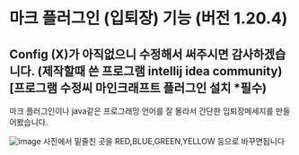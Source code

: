 # 마크 플러그인 (입퇴장) 기능 (버전 1.20.4)
## Config (X)가 아직없으니 수정해서 써주시면 감사하겠습니다. (제작할때 쓴 프로그램 intellij idea community)[프로그램 수정씨 마인크래프트 플러그인 설치 *필수)
마크 플러그인이나 java같은 프로그래밍 언어를 잘 몰라서 간단한 입퇴장메세지를 만들어봤습니다.


![image](https://github.com/TopPex1/join-and-quit-Minecraft-Plugin/assets/157121992/6fefff99-b5ee-41cd-8d0b-fb7abf6359db)
사진에서 밑줄친 곳을 RED,BLUE,GREEN,YELLOW 등으로 바꾸면됩니다

